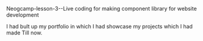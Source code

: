 
Neogcamp-lesson-3--Live
coding for making component library for website development

I had bult up my portfolio in which I had showcase my projects which I had made Till now.

